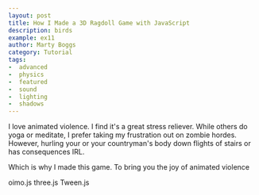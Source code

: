 ```yaml
---
layout: post
title: How I Made a 3D Ragdoll Game with JavaScript
description: birds
example: ex11
author: Marty Boggs
category: Tutorial
tags:
-  advanced
-  physics
-  featured
-  sound
-  lighting
-  shadows
---
```

I love animated violence. I find it's a great stress reliever.
While others do yoga or meditate, I prefer taking my frustration out on zombie hordes.
However, hurling your or your countryman's body down flights of stairs or
has consequences IRL.

Which is why I made this game.
To bring you the joy of animated violence

oimo.js three.js Tween.js
